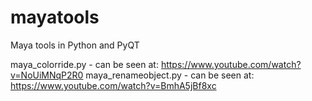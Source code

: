 # mayatools
Maya tools in Python and PyQT

maya_colorride.py - can be seen at: https://www.youtube.com/watch?v=NoUiMNqP2R0
maya_renameobject.py - can be seen at: https://www.youtube.com/watch?v=BmhA5jBf8xc
